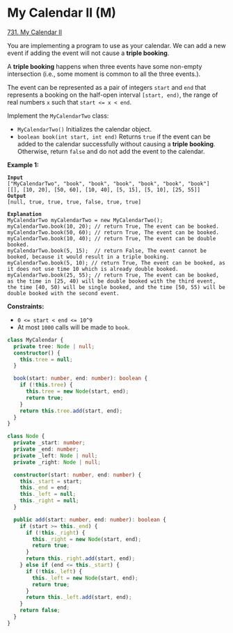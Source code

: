 # My Calendar II (M)

[731. My Calendar II](https://leetcode.com/problems/my-calendar-ii/)



You are implementing a program to use as your calendar. We can add a new event if adding the event will not cause a **triple booking**.

A **triple booking** happens when three events have some non-empty intersection (i.e., some moment is common to all the three events.).

The event can be represented as a pair of integers `start` and `end` that represents a booking on the half-open interval `[start, end)`, the range of real numbers `x` such that `start <= x < end`.

Implement the `MyCalendarTwo` class:

* `MyCalendarTwo()` Initializes the calendar object.
* `boolean book(int start, int end)` Returns `true` if the event can be added to the calendar successfully without causing a **triple booking**. Otherwise, return `false` and do not add the event to the calendar.

&#x20;

**Example 1:**

<pre><code><strong>Input
</strong>["MyCalendarTwo", "book", "book", "book", "book", "book", "book"]
[[], [10, 20], [50, 60], [10, 40], [5, 15], [5, 10], [25, 55]]
<strong>Output
</strong>[null, true, true, true, false, true, true]

<strong>Explanation
</strong>MyCalendarTwo myCalendarTwo = new MyCalendarTwo();
myCalendarTwo.book(10, 20); // return True, The event can be booked. 
myCalendarTwo.book(50, 60); // return True, The event can be booked. 
myCalendarTwo.book(10, 40); // return True, The event can be double booked. 
myCalendarTwo.book(5, 15);  // return False, The event cannot be booked, because it would result in a triple booking.
myCalendarTwo.book(5, 10); // return True, The event can be booked, as it does not use time 10 which is already double booked.
myCalendarTwo.book(25, 55); // return True, The event can be booked, as the time in [25, 40) will be double booked with the third event, the time [40, 50) will be single booked, and the time [50, 55) will be double booked with the second event.
</code></pre>

&#x20;

**Constraints:**

* `0 <= start < end <= 10^9`
* At most `1000` calls will be made to `book`.



```typescript
class MyCalendar {
  private tree: Node | null;
  constructor() {
    this.tree = null;
  }

  book(start: number, end: number): boolean {
    if (!this.tree) {
      this.tree = new Node(start, end);
      return true;
    }
    return this.tree.add(start, end);
  }
}

class Node {
  private _start: number;
  private _end: number;
  private _left: Node | null;
  private _right: Node | null;

  constructor(start: number, end: number) {
    this._start = start;
    this._end = end;
    this._left = null;
    this._right = null;
  }

  public add(start: number, end: number): boolean {
    if (start >= this._end) {
      if (!this._right) {
        this._right = new Node(start, end);
        return true;
      }
      return this._right.add(start, end);
    } else if (end <= this._start) {
      if (!this._left) {
        this._left = new Node(start, end);
        return true;
      }
      return this._left.add(start, end);
    }
    return false;
  }
}
```
